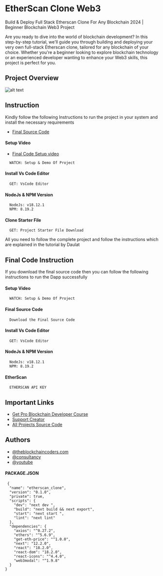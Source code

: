# EtherScan Clone Web3

Build & Deploy Full Stack Etherscan Clone For Any Blockchain 2024 | Beginner Blockchain Web3 Project

Are you ready to dive into the world of blockchain development? In this step-by-step tutorial, we'll guide you through building and deploying your very own full-stack Etherscan clone, tailored for any blockchain of your choice. Whether you're a beginner looking to explore blockchain technology or an experienced developer wanting to enhance your Web3 skills, this project is perfect for you.

## Project Overview

![alt text](https://www.daulathussain.com/wp-content/uploads/2023/04/Etherscan-clone.jpg)

## Instruction

Kindly follow the following Instructions to run the project in your system and install the necessary requirements

- [Final Source Code](https://www.theblockchaincoders.com/sourceCode/etherescan-clone-with-next-js-project-source-code)

#### Setup Video

- [Final Code Setup video](https://youtu.be/KC4HK472V68?si=QaTljqUDk9Nse4XQ)

```https://code.visualstudio.com/download
  WATCH: Setup & Demo Of Project
```

#### Install Vs Code Editor

```https://code.visualstudio.com/download
  GET: VsCode Editor
```

#### NodeJs & NPM Version

```https://nodejs.org/en/download
  NodeJs: v18.12.1
  NPM: 8.19.2
```

#### Clone Starter File

```https://github.com/daulathussain/Airdrop-Crypto-Starter-File
  GET: Project Starter File Download
```

All you need to follow the complete project and follow the instructions which are explained in the tutorial by Daulat

## Final Code Instruction

If you download the final source code then you can follow the following instructions to run the Dapp successfully

#### Setup Video

```https://code.visualstudio.com/download
  WATCH: Setup & Demo Of Project
```

#### Final Source Code

```https://www.theblockchaincoders.com/SourceCode
  Download the Final Source Code
```

#### Install Vs Code Editor

```https://code.visualstudio.com/download
  GET: VsCode Editor
```

#### NodeJs & NPM Version

```https://nodejs.org/en/download
  NodeJs: v18.12.1
  NPM: 8.19.2
```

#### EtherScan

```https://www.etherscan.io/
  ETHERSCAN API KEY
```

## Important Links

- [Get Pro Blockchain Developer Course](https://www.theblockchaincoders.com/pro-nft-marketplace)
- [Support Creator](https://bit.ly/Support-Creator)
- [All Projects Source Code](https://www.theblockchaincoders.com/SourceCode)

## Authors

- [@theblockchaincoders.com](https://www.theblockchaincoders.com/)
- [@consultancy](https://www.theblockchaincoders.com/consultancy)
- [@youtube](https://www.youtube.com/@daulathussain)

#### PACKAGE.JSON

```https://www.etherscan.io/
 {
  "name": "etherscan_clone",
  "version": "0.1.0",
  "private": true,
  "scripts": {
    "dev": "next dev ",
    "build": "next build && next export",
    "start": "next start ",
    "lint": "next lint"
  },
  "dependencies": {
    "axios": "^0.27.2",
    "ethers": "^5.6.9",
    "get-eth-price": "^1.0.0",
    "next": "12.2.0",
    "react": "18.2.0",
    "react-dom": "18.2.0",
    "react-icons": "^4.4.0",
    "web3modal": "^1.9.8"
  }
}
```
